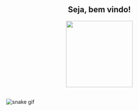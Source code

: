 
<div align="center">
<h2> Seja, bem vindo!</h2>
</div>
  <div align="center">
    <img height="180em" src="https://github-readme-stats.vercel.app/api/top-langs/?username=nandaxx&layout=compact&langs_count=7&theme=dark"/>
</div>
<div align="center">
</div>
</br>

![snake gif](https://github.com/nandaxx/nandaxx/blob/output/github-contribution-grid-snake.svg)
